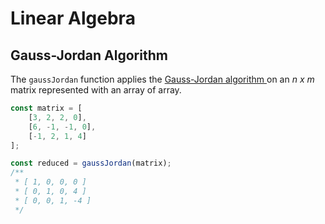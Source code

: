 # Linear Algebra

## Gauss-Jordan Algorithm

The `gaussJordan` function applies the [Gauss-Jordan algorithm ](https://en.wikipedia.org/wiki/Gaussian_elimination)
on an _n x m_ matrix represented with an array of array.

```js
const matrix = [
    [3, 2, 2, 0],
    [6, -1, -1, 0],
    [-1, 2, 1, 4]
];

const reduced = gaussJordan(matrix);
/**
 * [ 1, 0, 0, 0 ]
 * [ 0, 1, 0, 4 ]
 * [ 0, 0, 1, -4 ]
 */ 
```
